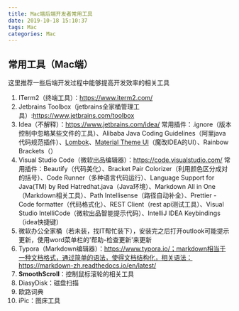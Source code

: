 ```yaml
---
title: Mac端后端开发者常用工具
date: 2019-10-18 15:10:37
tags: Mac
categories: Mac
---
```


## 常用工具（Mac端）

这里推荐一些后端开发过程中能够提高开发效率的相关工具

<!--more-->

1. ITerm2（终端工具）：https://www.iterm2.com/
2. Jetbrains Toolbox（jetbrains全家桶管理工具）:https://www.jetbrains.com/toolbox
3. Idea（不解释）：https://www.jetbrains.com/idea/ 常用插件：.ignore（版本控制中忽略某些文件的工具）、Alibaba Java Coding Guidelines（阿里java代码规范插件）、[Lombok](https://plugins.jetbrains.com/plugin/6317-lombok)、[Material Theme UI](https://plugins.jetbrains.com/plugin/8006-material-theme-ui)（魔改IDEA的UI）、Rainbow Brackets（）
4. Visual Studio Code（微软出品编辑器）：https://code.visualstudio.com/ 常用插件：Beautify（代码美化）、Bracket Pair Colorizer（利用颜色区分成对的括号）、Code Runner（多种语言代码运行）、Language Support for Java(TM) by Red Hatredhat.java（Java环境）、Markdown All in One（Markdown相关工具）、Path Intellisense（路径自动补全）、Prettier - Code formatter（代码格式化）、REST Client（rest api测试工具）、Visual Studio IntelliCode（微软出品智能提示代码）、IntelliJ IDEA Keybindings（idea快捷键）
5. 微软办公全家桶（若未装，找IT帮忙装下），安装完之后打开outlook可能提示更新，使用word菜单栏的'帮助-检查更新'来更新
6. Typora（Markdown编辑器）：https://www.typora.io/；markdown相当于一种文档格式，通过简单的语法，使得文档结构化，相关语法：https://markdown-zh.readthedocs.io/en/latest/
7. **SmoothScroll**：控制鼠标滚轮的相关工具
8. DiasyDisk：磁盘扫描
9. 欧路词典
10. iPic：图床工具

